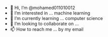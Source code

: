 - 👋 Hi, I’m @mohamed011010012
- 👀 I’m interested in ... machine learning
- 🌱 I’m currently learning ... computer science
- 💞️ I’m looking to collaborate on ... 
- 📫 How to reach me ... by my email


<!---
mohamed011010012/mohamed011010012 is a ✨ special ✨ repository because its `README.md` (this file) appears on your GitHub profile.
You can click the Preview link to take a look at your changes.
--->

